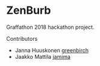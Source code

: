 # ZenBurb
Graffathon 2018 hackathon project.

Contributors
* Janna Huuskonen [greenbirch](https://github.com/greenbirch)
* Jaakko Mattila [jamima](https://github.com/jamima)
